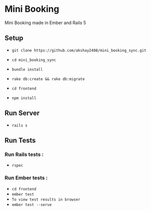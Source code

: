# Mini Booking

Mini Booking made in Ember and Rails 5

## Setup
* `git clone https://github.com/akshay2408/mini_booking_sync.git`
* `cd mini_booking_sync`
* `bundle install`
* `rake db:create && rake db:migrate`

* `cd frontend`
* `npm install`

## Run Server
* `rails s`

## Run Tests
### Run Rails tests :
* `rspec`

### Run Ember tests :
* `cd frontend`
* `ember test`
* `To view test results in browser`
* `ember test --serve`